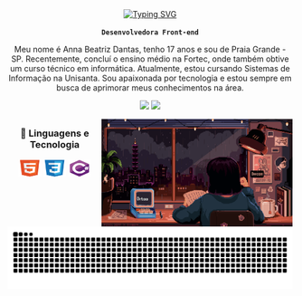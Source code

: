 <div align="center">
 <a href="https://git.io/typing-svg"><img src="https://readme-typing-svg.demolab.com?font=Fira+Code&weight=600&pause=1000&color=9234BB&width=435&lines=Ol%C3%A1+Bem-vindo!+Eu+sou+a+Anna+Beatriz!" alt="Typing SVG" /></a>
    
**`Desenvolvedora Front-end`**

Meu nome é Anna Beatriz Dantas, tenho 17 anos e sou de Praia Grande - SP. Recentemente, concluí o ensino médio na Fortec, onde também obtive um curso técnico em informática. Atualmente, estou cursando Sistemas de Informação na Unisanta. Sou apaixonada por tecnologia e estou sempre em busca de aprimorar meus conhecimentos na área.


<a href = "mailto:contatorafaballerini@gmail.com"><img src="https://img.shields.io/badge/-Gmail-%23333?style=for-the-badge&logo=gmail&logoColor=white" target="_blank"></a>
<a href="https://www.linkedin.com/in/rafaella-ballerini-45875016a" target="_blank"><img src="https://img.shields.io/badge/-LinkedIn-%230077B5?style=for-the-badge&logo=linkedin&logoColor=white" target="_blank"></a> 

<img align="right" alt="" height="190px" src="./src/study.gif">

##

### 🤖 Linguagens e Tecnologia

<div>
  <img align="center" alt="Rafa-HTML" height="30" width="40" src="https://raw.githubusercontent.com/devicons/devicon/master/icons/html5/html5-original.svg">
  <img align="center" alt="Rafa-CSS" height="30" width="40" src="https://raw.githubusercontent.com/devicons/devicon/master/icons/css3/css3-original.svg">
  <img align="center" alt="Rafa-Csharp" height="30" width="40" src="https://raw.githubusercontent.com/devicons/devicon/master/icons/csharp/csharp-original.svg">
</div>

</div>

<br>

<picture align="center">
  <source media="(prefers-color-scheme: dark)" srcset="https://raw.githubusercontent.com/AnnaBeatrizdc/AnnaBeatrizdc/output/github-contribution-grid-snake-dark.svg">
  <source media="(prefers-color-scheme: light)" srcset="https://raw.githubusercontent.com/AnnaBeatrizdc/Annabeatrizdc/output/github-contribution-grid-snake-dark.svg">
  <img align="center" alt="github contribution grid snake animation" src="https://raw.githubusercontent.com/Annabeatrizdc/Annabeatrizdc/output/github-contribution-grid-snake.svg">
</picture>

